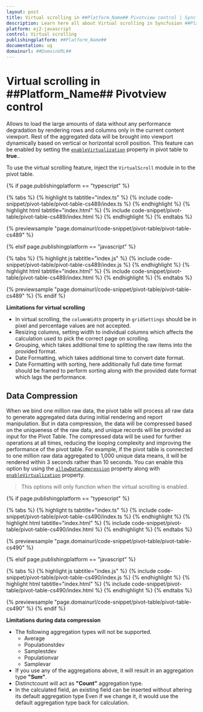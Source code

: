```yaml
---
layout: post
title: Virtual scrolling in ##Platform_Name## Pivotview control | Syncfusion
description: Learn here all about Virtual scrolling in Syncfusion ##Platform_Name## Pivotview control of Syncfusion Essential JS 2 and more.
platform: ej2-javascript
control: Virtual scrolling 
publishingplatform: ##Platform_Name##
documentation: ug
domainurl: ##DomainURL##
---
```


<!-- markdownlint-disable MD036 -->

# Virtual scrolling in ##Platform_Name## Pivotview control

Allows to load the large amounts of data without any performance degradation by rendering rows and columns only in the current content viewport. Rest of the aggregated data will be brought into viewport dynamically based on vertical or horizontal scroll position. This feature can be enabled by setting the [`enableVirtualization`](https://ej2.syncfusion.com/javascript/documentation/api/pivotview/#enablevirtualization) property in pivot table to **true**..

To use the virtual scrolling feature, inject the `VirtualScroll` module in to the pivot table.

{% if page.publishingplatform == "typescript" %}

 {% tabs %}
{% highlight ts tabtitle="index.ts" %}
{% include code-snippet/pivot-table/pivot-table-cs489/index.ts %}
{% endhighlight %}
{% highlight html tabtitle="index.html" %}
{% include code-snippet/pivot-table/pivot-table-cs489/index.html %}
{% endhighlight %}
{% endtabs %}
        
{% previewsample "page.domainurl/code-snippet/pivot-table/pivot-table-cs489" %}

{% elsif page.publishingplatform == "javascript" %}

{% tabs %}
{% highlight js tabtitle="index.js" %}
{% include code-snippet/pivot-table/pivot-table-cs489/index.js %}
{% endhighlight %}
{% highlight html tabtitle="index.html" %}
{% include code-snippet/pivot-table/pivot-table-cs489/index.html %}
{% endhighlight %}
{% endtabs %}

{% previewsample "page.domainurl/code-snippet/pivot-table/pivot-table-cs489" %}
{% endif %}

**Limitations for virtual scrolling**

* In virtual scrolling, the `columnWidth` property in `gridSettings` should be in pixel and percentage values are not accepted.
* Resizing columns, setting width to individual columns which affects the calculation used to pick the correct page on scrolling.
* Grouping, which takes additional time to splitting the raw items into the provided format.
* Date Formatting, which takes additional time to convert date format.
* Date Formatting with sorting, here additionally full date time format should be framed to perform sorting along with the provided date format which lags the performance.

## Data Compression

When we bind one million raw data, the pivot table will process all raw data to generate aggregated data during initial rendering and report manipulation. But in data compression, the data will be compressed based on the uniqueness of the raw data, and unique records will be provided as input for the Pivot Table. The compressed data will be used for further operations at all times, reducing the looping complexity and improving the performance of the pivot table. For example, if the pivot table  is connected to one million raw data aggregated to 1,000 unique data means, it will be rendered within 3 seconds rather than 10 seconds. You can enable this option by using the [`allowDataCompression`](https://ej2.syncfusion.com/documentation/api/pivotview/#allowdatacompression) property along with [`enableVirtualization`](https://ej2.syncfusion.com/documentation/api/pivotview/#enablevirtualization) property.

> This options will only function when the virtual scrolling is enabled.

{% if page.publishingplatform == "typescript" %}

 {% tabs %}
{% highlight ts tabtitle="index.ts" %}
{% include code-snippet/pivot-table/pivot-table-cs490/index.ts %}
{% endhighlight %}
{% highlight html tabtitle="index.html" %}
{% include code-snippet/pivot-table/pivot-table-cs490/index.html %}
{% endhighlight %}
{% endtabs %}
        
{% previewsample "page.domainurl/code-snippet/pivot-table/pivot-table-cs490" %}

{% elsif page.publishingplatform == "javascript" %}

{% tabs %}
{% highlight js tabtitle="index.js" %}
{% include code-snippet/pivot-table/pivot-table-cs490/index.js %}
{% endhighlight %}
{% highlight html tabtitle="index.html" %}
{% include code-snippet/pivot-table/pivot-table-cs490/index.html %}
{% endhighlight %}
{% endtabs %}

{% previewsample "page.domainurl/code-snippet/pivot-table/pivot-table-cs490" %}
{% endif %}

**Limitations during data compression**

* The following aggregation types will not be supported.
    * Average
    * Populationstdev
    * Samplestdev
    * Populationvar
    * Samplevar
* If you use any of the aggregations above, it will result in an aggregation type **"Sum"**.
* Distinctcount will act as **"Count"** aggregation type.
* In the calculated field, an existing field can be inserted without altering its default aggregation type Even if we change it, it would use the default aggregation type back for calculation.
